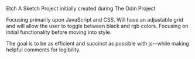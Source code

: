 Etch A Sketch Project initially created during The Odin Project 

Focusing primarily upon JavaScript and CSS. Will have an adjustable grid 
and will allow the user to toggle between black and rgb colors. Focusing
on initial functionality before moving into style. 

The goal is to be as efficient and succinct as possible with js--while
making helpful comments for legibility. 